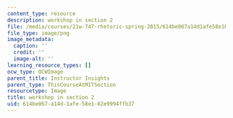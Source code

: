 ```yaml
---
content_type: resource
description: workshop in section 2
file: /media/courses/21w-747-rhetoric-spring-2015/614be067a14d1afe58e162e9994ffb37_edu_b-lecture-workshop.png
file_type: image/png
image_metadata:
  caption: ''
  credit: ''
  image-alt: ''
learning_resource_types: []
ocw_type: OCWImage
parent_title: Instructor Insights
parent_type: ThisCourseAtMITSection
resourcetype: Image
title: workshop in section 2
uid: 614be067-a14d-1afe-58e1-62e9994ffb37
---
```

